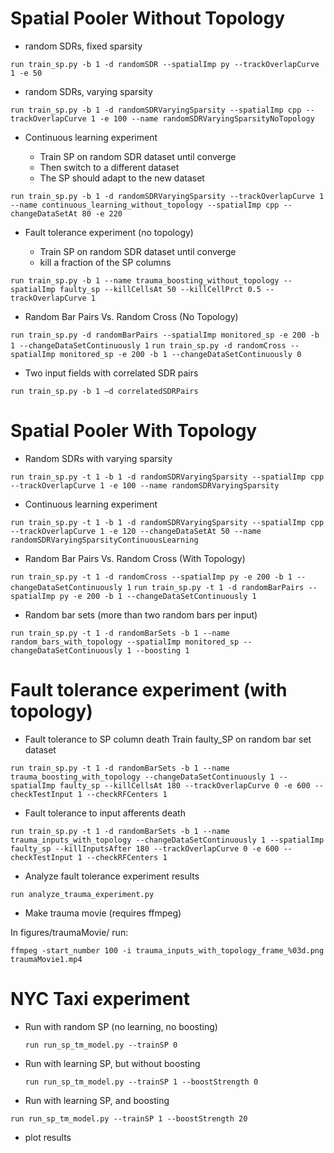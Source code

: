 # Spatial Pooler Without Topology
* random SDRs, fixed sparsity

`run train_sp.py -b 1 -d randomSDR --spatialImp py --trackOverlapCurve 1 -e 50`

* random SDRs, varying sparsity

`run train_sp.py -b 1 -d randomSDRVaryingSparsity --spatialImp cpp --trackOverlapCurve 1 -e 100 --name randomSDRVaryingSparsityNoTopology`
 
* Continuous learning experiment

	* Train SP on random SDR dataset until converge
	* Then switch to a different dataset
	* The SP should adapt to the new dataset

`run train_sp.py -b 1 -d randomSDRVaryingSparsity --trackOverlapCurve 1 --name continuous_learning_without_topology --spatialImp cpp --changeDataSetAt 80 -e 220` 

* Fault tolerance experiment (no topology)

	* Train SP on random SDR dataset until converge
	* kill a fraction of the SP columns

`run train_sp.py -b 1 --name trauma_boosting_without_topology --spatialImp faulty_sp --killCellsAt 50 --killCellPrct 0.5 --trackOverlapCurve 1`

* Random Bar Pairs Vs. Random Cross (No Topology)

`run train_sp.py -d randomBarPairs --spatialImp monitored_sp -e 200 -b 1 --changeDataSetContinuously 1`
`run train_sp.py -d randomCross --spatialImp monitored_sp -e 200 -b 1 --changeDataSetContinuously 0`

* Two input fields with correlated SDR pairs

`run train_sp.py -b 1 –d correlatedSDRPairs`

# Spatial Pooler With Topology

* Random SDRs with varying sparsity

`run train_sp.py -t 1 -b 1 -d randomSDRVaryingSparsity --spatialImp cpp --trackOverlapCurve 1 -e 100 --name randomSDRVaryingSparsity`

* Continuous learning experiment

`run train_sp.py -t 1 -b 1 -d randomSDRVaryingSparsity --spatialImp cpp --trackOverlapCurve 1 -e 120 --changeDataSetAt 50 --name randomSDRVaryingSparsityContinuousLearning `

* Random Bar Pairs Vs. Random Cross (With Topology)

`run train_sp.py -t 1 -d randomCross --spatialImp py -e 200 -b 1 --changeDataSetContinuously 1`
`run train_sp.py -t 1 -d randomBarPairs --spatialImp py -e 200 -b 1 --changeDataSetContinuously 1`

* Random bar sets (more than two random bars per input)

`run train_sp.py -t 1 -d randomBarSets -b 1 --name random_bars_with_topology --spatialImp monitored_sp --changeDataSetContinuously 1 --boosting 1`

# Fault tolerance experiment (with topology)

* Fault tolerance to SP column death 
Train faulty_SP on random bar set dataset

`run train_sp.py -t 1 -d randomBarSets -b 1 --name trauma_boosting_with_topology --changeDataSetContinuously 1 --spatialImp faulty_sp --killCellsAt 180 --trackOverlapCurve 0 -e 600 --checkTestInput 1 --checkRFCenters 1`

* Fault tolerance to input afferents death

`run train_sp.py -t 1 -d randomBarSets -b 1 --name trauma_inputs_with_topology --changeDataSetContinuously 1 --spatialImp faulty_sp --killInputsAfter 180 --trackOverlapCurve 0 -e 600 --checkTestInput 1 --checkRFCenters 1`

* Analyze fault tolerance experiment results

`run analyze_trauma_experiment.py`
* Make trauma movie (requires ffmpeg)

 In figures/traumaMovie/ run:

`ffmpeg -start_number 100 -i trauma_inputs_with_topology_frame_%03d.png traumaMovie1.mp4`

# NYC Taxi experiment
* Run with random SP (no learning, no boosting)

	`run run_sp_tm_model.py --trainSP 0`
* Run with learning SP, but without boosting
 
	`run run_sp_tm_model.py --trainSP 1 --boostStrength 0`
* Run with learning SP, and boosting
 
`run run_sp_tm_model.py --trainSP 1 --boostStrength 20`
* plot results